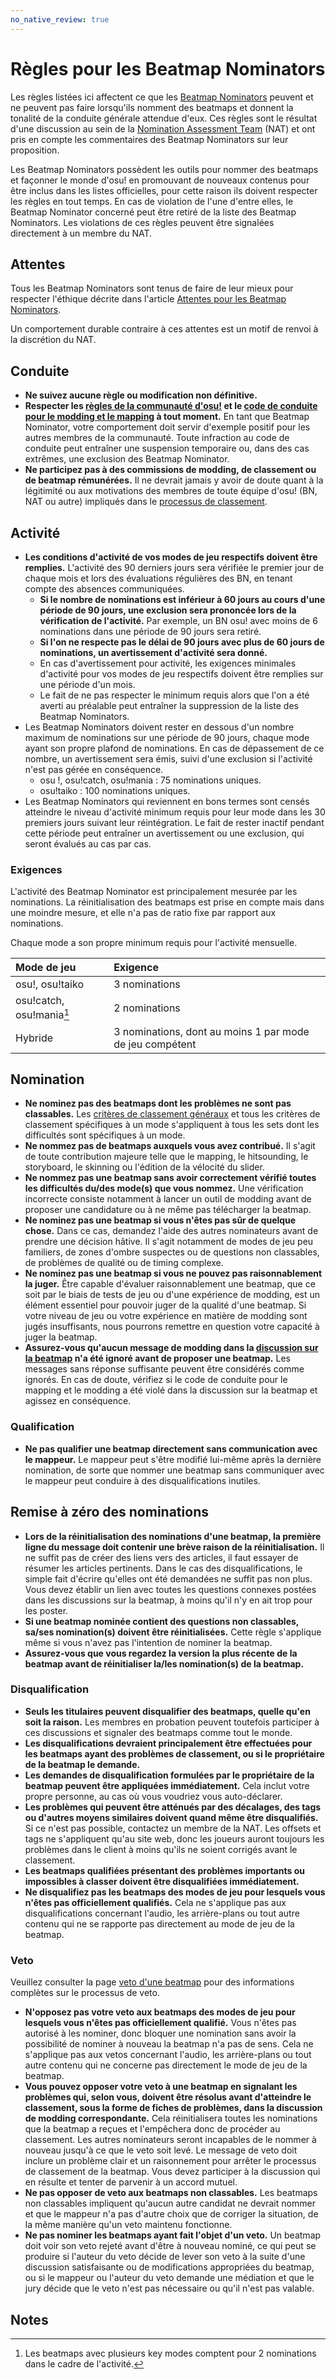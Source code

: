 ```yaml
---
no_native_review: true
---
```


# Règles pour les Beatmap Nominators

Les règles listées ici affectent ce que les [Beatmap Nominators](/wiki/People/Beatmap_Nominators) peuvent et ne peuvent pas faire lorsqu'ils nomment des beatmaps et donnent la tonalité de la conduite générale attendue d'eux. Ces règles sont le résultat d'une discussion au sein de la [Nomination Assessment Team](/wiki/People/Nomination_Assessment_Team) (NAT) et ont pris en compte les commentaires des Beatmap Nominators sur leur proposition.

Les Beatmap Nominators possèdent les outils pour nommer des beatmaps et façonner le monde d'osu! en promouvant de nouveaux contenus pour être inclus dans les listes officielles, pour cette raison ils doivent respecter les règles en tout temps. En cas de violation de l'une d'entre elles, le Beatmap Nominator concerné peut être retiré de la liste des Beatmap Nominators. Les violations de ces règles peuvent être signalées directement à un membre du NAT.

## Attentes

Tous les Beatmap Nominators sont tenus de faire de leur mieux pour respecter l'éthique décrite dans l'article [Attentes pour les Beatmap Nominators](/wiki/People/Beatmap_Nominators/Expectations).

Un comportement durable contraire à ces attentes est un motif de renvoi à la discrétion du NAT.

## Conduite

- **Ne suivez aucune règle ou modification non définitive.**
- **Respecter les [règles de la communauté d'osu!](/wiki/Rules) et le [code de conduite pour le modding et le mapping](/wiki/Rules/Code_of_conduct_for_modding_and_mapping) à tout moment.** En tant que Beatmap Nominator, votre comportement doit servir d'exemple positif pour les autres membres de la communauté. Toute infraction au code de conduite peut entraîner une suspension temporaire ou, dans des cas extrêmes, une exclusion des Beatmap Nominator.
- **Ne participez pas à des commissions de modding, de classement ou de beatmap rémunérées.** Il ne devrait jamais y avoir de doute quant à la légitimité ou aux motivations des membres de toute équipe d'osu! (BN, NAT ou autre) impliqués dans le [processus de classement](/wiki/Beatmap_ranking_procedure).

## Activité

- **Les conditions d'activité de vos modes de jeu respectifs doivent être remplies.** L'activité des 90 derniers jours sera vérifiée le premier jour de chaque mois et lors des évaluations régulières des BN, en tenant compte des absences communiquées.
  - **Si le nombre de nominations est inférieur à 60 jours au cours d'une période de 90 jours, une exclusion sera prononcée lors de la vérification de l'activité.** Par exemple, un BN osu! avec moins de 6 nominations dans une période de 90 jours sera retiré.
  - **Si l'on ne respecte pas le délai de 90 jours avec plus de 60 jours de nominations, un avertissement d'activité sera donné.**
  - En cas d'avertissement pour activité, les exigences minimales d'activité pour vos modes de jeu respectifs doivent être remplies sur une période d'un mois.
  - Le fait de ne pas respecter le minimum requis alors que l'on a été averti au préalable peut entraîner la suppression de la liste des Beatmap Nominators.
- Les Beatmap Nominators doivent rester en dessous d'un nombre maximum de nominations sur une période de 90 jours, chaque mode ayant son propre plafond de nominations. En cas de dépassement de ce nombre, un avertissement sera émis, suivi d'une exclusion si l'activité n'est pas gérée en conséquence.
  - osu !, osu!catch, osu!mania : 75 nominations uniques.
  - osu!taiko : 100 nominations uniques.
- Les Beatmap Nominators qui reviennent en bons termes sont censés atteindre le niveau d'activité minimum requis pour leur mode dans les 30 premiers jours suivant leur réintégration. Le fait de rester inactif pendant cette période peut entraîner un avertissement ou une exclusion, qui seront évalués au cas par cas.

### Exigences

L'activité des Beatmap Nominator est principalement mesurée par les nominations. La réinitialisation des beatmaps est prise en compte mais dans une moindre mesure, et elle n'a pas de ratio fixe par rapport aux nominations.

Chaque mode a son propre minimum requis pour l'activité mensuelle.

| Mode de jeu | Exigence |
| :-- | :-- |
| osu!, osu!taiko | 3 nominations |
| osu!catch, osu!mania[^mode-multi-key] | 2 nominations |
| Hybride | 3 nominations, dont au moins 1 par mode de jeu compétent |

## Nomination

- **Ne nominez pas des beatmaps dont les problèmes ne sont pas classables.** Les [critères de classement généraux](/wiki/Ranking_criteria) et tous les critères de classement spécifiques à un mode s'appliquent à tous les sets dont les difficultés sont spécifiques à un mode.
- **Ne nommez pas de beatmaps auxquels vous avez contribué.** Il s'agit de toute contribution majeure telle que le mapping, le hitsounding, le storyboard, le skinning ou l'édition de la vélocité du slider.
- **Ne nommez pas une beatmap sans avoir correctement vérifié toutes les difficultés du/des mode(s) que vous nommez.** Une vérification incorrecte consiste notamment à lancer un outil de modding avant de proposer une candidature ou à ne même pas télécharger la beatmap.
- **Ne nominez pas une beatmap si vous n'êtes pas sûr de quelque chose.** Dans ce cas, demandez l'aide des autres nominateurs avant de prendre une décision hâtive. Il s'agit notamment de modes de jeu peu familiers, de zones d'ombre suspectes ou de questions non classables, de problèmes de qualité ou de timing complexe.
- **Ne nominez pas une beatmap si vous ne pouvez pas raisonnablement la juger.** Être capable d'évaluer raisonnablement une beatmap, que ce soit par le biais de tests de jeu ou d'une expérience de modding, est un élément essentiel pour pouvoir juger de la qualité d'une beatmap. Si votre niveau de jeu ou votre expérience en matière de modding sont jugés insuffisants, nous pourrons remettre en question votre capacité à juger la beatmap.
- **Assurez-vous qu'aucun message de modding dans la [discussion sur la beatmap](/wiki/Beatmap_discussion) n'a été ignoré avant de proposer une beatmap.** Les messages sans réponse suffisante peuvent être considérés comme ignorés. En cas de doute, vérifiez si le code de conduite pour le mapping et le modding a été violé dans la discussion sur la beatmap et agissez en conséquence.

### Qualification

- **Ne pas qualifier une beatmap directement sans communication avec le mappeur.** Le mappeur peut s'être modifié lui-même après la dernière nomination, de sorte que nommer une beatmap sans communiquer avec le mappeur peut conduire à des disqualifications inutiles.

## Remise à zéro des nominations

- **Lors de la réinitialisation des nominations d'une beatmap, la première ligne du message doit contenir une brève raison de la réinitialisation.** Il ne suffit pas de créer des liens vers des articles, il faut essayer de résumer les articles pertinents. Dans le cas des disqualifications, le simple fait d'écrire qu'elles ont été demandées ne suffit pas non plus. Vous devez établir un lien avec toutes les questions connexes postées dans les discussions sur la beatmap, à moins qu'il n'y en ait trop pour les poster.
- **Si une beatmap nominée contient des questions non classables, sa/ses nomination(s) doivent être réinitialisées.** Cette règle s'applique même si vous n'avez pas l'intention de nominer la beatmap.
- **Assurez-vous que vous regardez la version la plus récente de la beatmap avant de réinitialiser la/les nomination(s) de la beatmap.**

### Disqualification

- **Seuls les titulaires peuvent disqualifier des beatmaps, quelle qu'en soit la raison.** Les membres en probation peuvent toutefois participer à ces discussions et signaler des beatmaps comme tout le monde.
- **Les disqualifications devraient principalement être effectuées pour les beatmaps ayant des problèmes de classement, ou si le propriétaire de la beatmap le demande.**
- **Les demandes de disqualification formulées par le propriétaire de la beatmap peuvent être appliquées immédiatement.** Cela inclut votre propre personne, au cas où vous voudriez vous auto-déclarer.
- **Les problèmes qui peuvent être atténués par des décalages, des tags ou d'autres moyens similaires doivent quand même être disqualifiés.** Si ce n'est pas possible, contactez un membre de la NAT. Les offsets et tags ne s'appliquent qu'au site web, donc les joueurs auront toujours les problèmes dans le client à moins qu'ils ne soient corrigés avant le classement.
- **Les beatmaps qualifiées présentant des problèmes importants ou impossibles à classer doivent être disqualifiées immédiatement.**
- **Ne disqualifiez pas les beatmaps des modes de jeu pour lesquels vous n'êtes pas officiellement qualifiés.** Cela ne s'applique pas aux disqualifications concernant l'audio, les arrière-plans ou tout autre contenu qui ne se rapporte pas directement au mode de jeu de la beatmap.

### Veto

Veuillez consulter la page [veto d'une beatmap](/wiki/People/Beatmap_Nominators/Beatmap_Veto) pour des informations complètes sur le processus de veto.

- **N'opposez pas votre veto aux beatmaps des modes de jeu pour lesquels vous n'êtes pas officiellement qualifié.** Vous n'êtes pas autorisé à les nominer, donc bloquer une nomination sans avoir la possibilité de nominer à nouveau la beatmap n'a pas de sens. Cela ne s'applique pas aux vetos concernant l'audio, les arrière-plans ou tout autre contenu qui ne concerne pas directement le mode de jeu de la beatmap.
- **Vous pouvez opposer votre veto à une beatmap en signalant les problèmes qui, selon vous, doivent être résolus avant d'atteindre le classement, sous la forme de fiches de problèmes, dans la discussion de modding correspondante.** Cela réinitialisera toutes les nominations que la beatmap a reçues et l'empêchera donc de procéder au classement. Les autres nominateurs seront incapables de le nommer à nouveau jusqu'à ce que le veto soit levé. Le message de veto doit inclure un problème clair et un raisonnement pour arrêter le processus de classement de la beatmap. Vous devez participer à la discussion qui en résulte et tenter de parvenir à un accord mutuel.
- **Ne pas opposer de veto aux beatmaps non classables.** Les beatmaps non classables impliquent qu'aucun autre candidat ne devrait nommer et que le mappeur n'a pas d'autre choix que de corriger la situation, de la même manière qu'un veto maintenu fonctionne.
- **Ne pas nominer les beatmaps ayant fait l'objet d'un veto.** Un beatmap doit voir son veto rejeté avant d'être à nouveau nominé, ce qui peut se produire si l'auteur du veto décide de lever son veto à la suite d'une discussion satisfaisante ou de modifications appropriées du beatmap, ou si le mappeur ou l'auteur du veto demande une médiation et que le jury décide que le veto n'est pas nécessaire ou qu'il n'est pas valable.

## Notes

[^mode-multi-key]: Les beatmaps avec plusieurs key modes comptent pour 2 nominations dans le cadre de l'activité.
